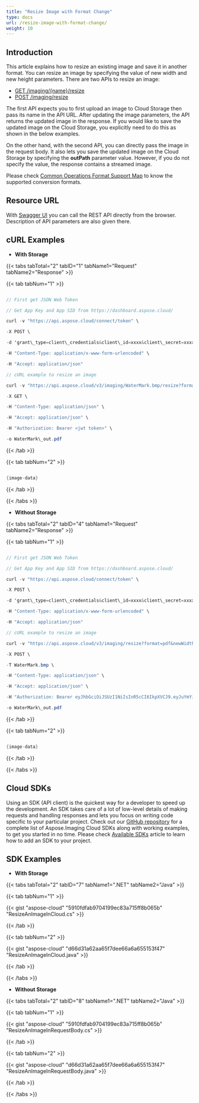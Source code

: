 ```yaml
---
title: "Resize Image with Format Change"
type: docs
url: /resize-image-with-format-change/
weight: 10
---
```


## **Introduction**
This article explains how to resize an existing image and save it in another format. You can resize an image by specifying the value of new width and new height parameters. There are two APIs to resize an image:

- [GET /imaging/{name}/resize](https://apireference.aspose.cloud/imaging/#/Resize/ResizeImage)
- [POST /imaging/resize](https://apireference.aspose.cloud/imaging/#/Resize/CreateResizedImage)

The first API expects you to first upload an image to Cloud Storage then pass its name in the API URL. After updating the image parameters, the API returns the updated image in the response. If you would like to save the updated image on the Cloud Storage, you explicitly need to do this as shown in the below examples.

On the other hand, with the second API, you can directly pass the image in the request body. It also lets you save the updated image on the Cloud Storage by specifying the **outPath** parameter value. However, if you do not specify the value, the response contains a streamed image.

Please check [Common Operations Format Support Map](/supported-file-formats/#supportedfileformats-resize) to know the supported conversion formats.
## **Resource URL**
With [Swagger UI](https://apireference.aspose.cloud/imaging/#/Resize) you can call the REST API directly from the browser. Description of API parameters are also given there.
## **cURL Examples**
- **With Storage**

{{< tabs tabTotal="2" tabID="1" tabName1="Request" tabName2="Response" >}}

{{< tab tabNum="1" >}}

```java

// First get JSON Web Token

// Get App Key and App SID from https://dashboard.aspose.cloud/

curl -v "https://api.aspose.cloud/connect/token" \

-X POST \

-d 'grant\_type=client\_credentials&client\_id=xxxx&client\_secret=xxxx' \

-H "Content-Type: application/x-www-form-urlencoded" \

-H "Accept: application/json"

// cURL example to resize an image

curl -v "https://api.aspose.cloud/v3/imaging/WaterMark.bmp/resize?format=pdf&newWidth=400&newHeight=400" \

-X GET \

-H "Content-Type: application/json" \

-H "Accept: application/json" \

-H "Authorization: Bearer <jwt token>" \

-o WaterMark\_out.pdf

```

{{< /tab >}}

{{< tab tabNum="2" >}}

```java

{image-data}

```

{{< /tab >}}

{{< /tabs >}}

- **Without Storage**

{{< tabs tabTotal="2" tabID="4" tabName1="Request" tabName2="Response" >}}

{{< tab tabNum="1" >}}

```java

// First get JSON Web Token

// Get App Key and App SID from https://dashboard.aspose.cloud/

curl -v "https://api.aspose.cloud/connect/token" \

-X POST \

-d 'grant\_type=client\_credentials&client\_id=xxxx&client\_secret=xxxx' \

-H "Content-Type: application/x-www-form-urlencoded" \

-H "Accept: application/json"

// cURL example to resize an image

curl -v "https://api.aspose.cloud/v3/imaging/resize?format=pdf&newWidth=400&newHeight=400" \

-X POST \

-T WaterMark.bmp \

-H "Content-Type: application/json" \

-H "Accept: application/json" \

-H "Authorization: Bearer eyJhbGciOiJSUzI1NiIsInR5cCI6IkpXVCJ9.eyJuYmYiOjE1NTY3OTc0MzQsImV4cCI6MTU1Njg4MzgzNCwiaXNzIjoiaHR0cHM6Ly9hcGkuYXNwb3NlLmNsb3VkIiwiYXVkIjpbImh0dHBzOi8vYXBpLmFzcG9zZS5jbG91ZC9yZXNvdXJjZXMiLCJhcGkucGxhdGZvcm0iLCJhcGkucHJvZHVjdHMiXSwiY2xpZW50X2lkIjoiQjAxQTE1RTUtMUI4My00QjlBLThFQjMtMEYyQkZBNkFDNzY2Iiwic2NvcGUiOlsiYXBpLnBsYXRmb3JtIiwiYXBpLnByb2R1Y3RzIl19.Z2JrRPVvfRgbpER0tgz2216pSVLr\_2OLFfUtniyIHGz3EXkDCE\_Mo3EeY\_vavhp5xU2q7H6UDaHILxl86ZZs\_1gBEvRaEIbTrh65HjWafH61GReFgXyUYWIYjJK6C428KEU1as4yZNn98StB8X9lFGor4s6aGwhzbJQsowSKJb3eH\_3nmcmfw1OgvJVLSUw8yf9VI\_2Jfj6\_qqzp-ICNvMGMnJAfZkcp0PP3KtzXytf-bQFnwFpvdSKBwbm03kaYbSwdMnPDKLG1OwWXx5bkIpaRL9SuvqDs8Bmy3gjylJdOUB7\_OlB2dCVrSa-e46TBvOjxHJsPpe0S6MuI0POmow" \

-o WaterMark\_out.pdf

```

{{< /tab >}}

{{< tab tabNum="2" >}}

```java

{image-data}

```

{{< /tab >}}

{{< /tabs >}}
## **Cloud SDKs**
Using an SDK (API client) is the quickest way for a developer to speed up the development. An SDK takes care of a lot of low-level details of making requests and handling responses and lets you focus on writing code specific to your particular project. Check out our [GitHub repository](https://github.com/aspose-imaging-cloud) for a complete list of Aspose.Imaging Cloud SDKs along with working examples, to get you started in no time. Please check [Available SDKs](/available-sdks/) article to learn how to add an SDK to your project.
## **SDK Examples**
- **With Storage**

{{< tabs tabTotal="2" tabID="7" tabName1=".NET" tabName2="Java" >}}

{{< tab tabNum="1" >}}

{{< gist "aspose-cloud" "5910fdfab9704199ec83a715ff8b065b" "ResizeAnImageInCloud.cs" >}}

{{< /tab >}}

{{< tab tabNum="2" >}}

{{< gist "aspose-cloud" "d66d31a62aa65f7dee66a6a655153f47" "ResizeAnImageInCloud.java" >}}

{{< /tab >}}

{{< /tabs >}}

- **Without Storage**

{{< tabs tabTotal="2" tabID="8" tabName1=".NET" tabName2="Java" >}}

{{< tab tabNum="1" >}}

{{< gist "aspose-cloud" "5910fdfab9704199ec83a715ff8b065b" "ResizeAnImageInRequestBody.cs" >}}

{{< /tab >}}

{{< tab tabNum="2" >}}



{{< gist "aspose-cloud" "d66d31a62aa65f7dee66a6a655153f47" "ResizeAnImageInRequestBody.java" >}}

{{< /tab >}}

{{< /tabs >}}
